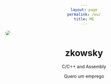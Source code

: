 ```yaml
---
layout: page
permalink: /eu/
title: ME
---
```


<html>
<head>
<style>
.circular--square {
  opacity:100%;
  transition:opacity 2s
}
h1 {text-align: center;}
p {text-align: center;}
div {text-align: center;}
.circular--square { border-top-left-radius: 50% 50%; border-top-right-radius: 50% 50%; border-bottom-right-radius: 50% 50%; border-bottom-left-radius: 50% 50%; }
.fade-in-image {
  opacity: 50%;
}
.circular--square:hover {
  opacity:100%;
  transition:opacity 2s
}



</style>
</head>
<body>
<img class="circular--square" src="https://avatars.githubusercontent.com/u/43838148?s=96&v=4" />
<h1>zkowsky</h1>
<p>C/C++ and Assembly</p>
<div>Quero um emprego</div>


</body>
</html>




